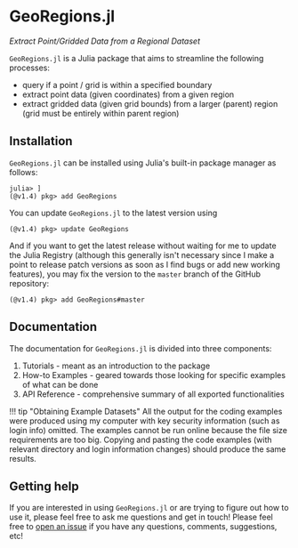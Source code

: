 # GeoRegions.jl
*Extract Point/Gridded Data from a Regional Dataset*

`GeoRegions.jl` is a Julia package that aims to streamline the following processes:
* query if a point / grid is within a specified boundary
* extract point data (given coordinates) from a given region
* extract gridded data (given grid bounds) from a larger (parent) region (grid must be entirely within parent region)

## Installation
`GeoRegions.jl` can be installed using Julia's built-in package manager as follows:

```
julia> ]
(@v1.4) pkg> add GeoRegions
```

You can update `GeoRegions.jl` to the latest version using
```
(@v1.4) pkg> update GeoRegions
```

And if you want to get the latest release without waiting for me to update the Julia Registry (although this generally isn't necessary since I make a point to release patch versions as soon as I find bugs or add new working features), you may fix the version to the `master` branch of the GitHub repository:
```
(@v1.4) pkg> add GeoRegions#master
```

## Documentation

The documentation for `GeoRegions.jl` is divided into three components:
1. Tutorials - meant as an introduction to the package
2. How-to Examples - geared towards those looking for specific examples of what can be done
3. API Reference - comprehensive summary of all exported functionalities

!!! tip "Obtaining Example Datasets"
    All the output for the coding examples were produced using my computer with key security information (such as login info) omitted.  The examples cannot be run online because the file size requirements are too big.  Copying and pasting the code examples (with relevant directory and login information changes) should produce the same results.

## Getting help
If you are interested in using `GeoRegions.jl` or are trying to figure out how to use it, please feel free to ask me questions and get in touch!  Please feel free to [open an issue](https://github.com/JuliaClimate/GeoRegions.jl/issues/new) if you have any questions, comments, suggestions, etc!
